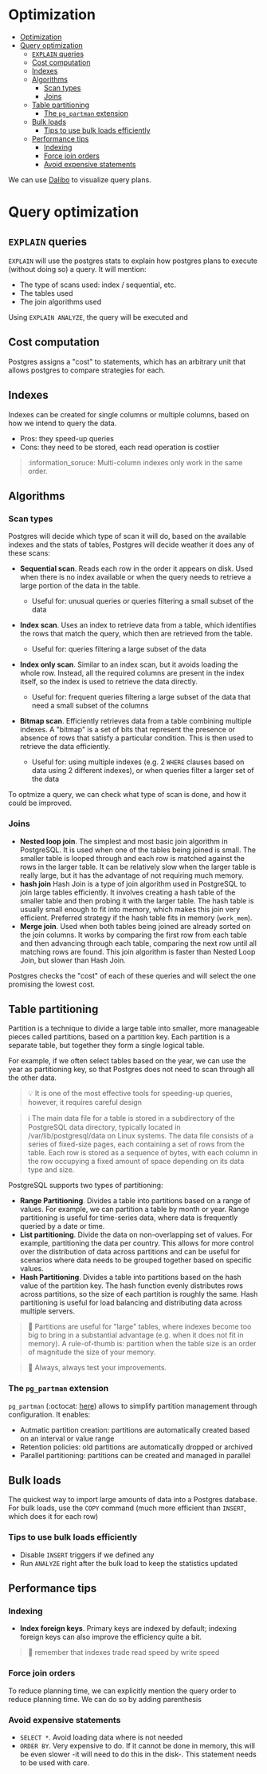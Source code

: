 # Optimization

- [Optimization](#optimization)
- [Query optimization](#query-optimization)
  - [`EXPLAIN` queries](#explain-queries)
  - [Cost computation](#cost-computation)
  - [Indexes](#indexes)
  - [Algorithms](#algorithms)
    - [Scan types](#scan-types)
    - [Joins](#joins)
  - [Table partitioning](#table-partitioning)
    - [The `pg_partman` extension](#the-pg_partman-extension)
  - [Bulk loads](#bulk-loads)
    - [Tips to use bulk loads efficiently](#tips-to-use-bulk-loads-efficiently)
  - [Performance tips](#performance-tips)
    - [Indexing](#indexing)
    - [Force join orders](#force-join-orders)
    - [Avoid expensive statements](#avoid-expensive-statements)

We can use [Dalibo](https://explain.dalibo.com/) to visualize query plans.

# Query optimization

## `EXPLAIN` queries

`EXPLAIN` will use the postgres stats to explain how postgres plans to execute (without doing so) a query. It will mention:

- The type of scans used: index / sequential, etc.
- The tables used
- The join algorithms used

Using `EXPLAIN ANALYZE`, the query will be executed and

## Cost computation

Postgres assigns a "cost" to statements, which has an arbitrary unit that allows postgres to compare strategies for each.

## Indexes

Indexes can be created for single columns or multiple columns, based on how we intend to query the data.

- Pros: they speed-up queries
- Cons: they need to be stored, each read operation is costlier

> :information_soruce: Multi-column indexes only work in the same order.

## Algorithms

### Scan types

Postgres will decide which type of scan it will do, based on the available indexes and the stats of tables, Postgres will decide weather it does any of these scans:

- **Sequential scan**. Reads each row in the order it appears on disk. Used when there is no index available or when the query needs to retrieve a large portion of the data in the table.

  - Useful for: unusual queries or queries filtering a small subset of the data

- **Index scan**. Uses an index to retrieve data from a table, which identifies the rows that match the query, which then are retrieved from the table.

  - Useful for: queries filtering a large subset of the data

- **Index only scan**. Similar to an index scan, but it avoids loading the whole row. Instead, all the required columns are present in the index itself, so the index is used to retrieve the data directly.

  - Useful for: frequent queries filtering a large subset of the data that need a small subset of the columns

- **Bitmap scan**. Efficiently retrieves data from a table combining multiple indexes. A "bitmap" is a set of bits that represent the presence or absence of rows that satisfy a particular condition. This is then used to retrieve the data efficiently.
  - Useful for: using multiple indexes (e.g. 2 `WHERE` clauses based on data using 2 different indexes), or when queries filter a larger set of the data

To optmize a query, we can check what type of scan is done, and how it could be improved.

### Joins

- **Nested loop join**. The simplest and most basic join algorithm in PostgreSQL. It is used when one of the tables being joined is small. The smaller table is looped through and each row is matched against the rows in the larger table. It can be relatively slow when the larger table is really large, but it has the advantage of not requiring much memory.
- **hash join** Hash Join is a type of join algorithm used in PostgreSQL to join large tables efficiently. It involves creating a hash table of the smaller table and then probing it with the larger table. The hash table is usually small enough to fit into memory, which makes this join very efficient. Preferred strategy if the hash table fits in memory (`work_mem`).
- **Merge join**. Used when both tables being joined are already sorted on the join columns. It works by comparing the first row from each table and then advancing through each table, comparing the next row until all matching rows are found. This join algorithm is faster than Nested Loop Join, but slower than Hash Join.

Postgres checks the "cost" of each of these queries and will select the one promising the lowest cost.

## Table partitioning

Partition is a technique to divide a large table into smaller, more manageable pieces called partitions, based on a partition key. Each partition is a separate table, but together they form a single logical table.

For example, if we often select tables based on the year, we can use the year as partitioning key, so that Postgres does not need to scan through all the other data.

> :bulb: It is one of the most effective tools for speeding-up queries, however, it requires careful design

> :information_source: The main data file for a table is stored in a subdirectory of the PostgreSQL data directory, typically located in /var/lib/postgresql/data on Linux systems. The data file consists of a series of fixed-size pages, each containing a set of rows from the table. Each row is stored as a sequence of bytes, with each column in the row occupying a fixed amount of space depending on its data type and size.

PostgreSQL supports two types of partitioning:

- **Range Partitioning**. Divides a table into partitions based on a range of values. For example, we can partition a table by month or year. Range partitioning is useful for time-series data, where data is frequently queried by a date or time.
- **List partitioning**. Divide the data on non-overlapping set of values. For example, partitioning the data per country. This allows for more control over the distribution of data across partitions and can be useful for scenarios where data needs to be grouped together based on specific values.
- **Hash Partitioning**. Divides a table into partitions based on the hash value of the partition key. The hash function evenly distributes rows across partitions, so the size of each partition is roughly the same. Hash partitioning is useful for load balancing and distributing data across multiple servers.

> :thought_balloon: Partitions are useful for "large" tables, where indexes become too big to bring in a substantial advantage (e.g. when it does not fit in memory). A rule-of-thumb is: partition when the table size is an order of magnitude the size of your memory.

> :thought_balloon: Always, always test your improvements.

### The `pg_partman` extension

`pg_partman` (:octocat: [here](https://github.com/pgpartman/pg_partman)) allows to simplify partition management through configuration. It enables:
- Autmatic partition creation: partitions are automatically created based on an interval or value range
- Retention policies: old partitions are automatically dropped or archived
- Parallel partitioning: partitions can be created and managed in parallel

## Bulk loads

The quickest way to import large amounts of data into a Postgres database. For bulk loads, use the `COPY` command (much more efficient than `INSERT`, which does it for each row)

### Tips to use bulk loads efficiently

- Disable `INSERT` triggers if we defined any
- Run `ANALYZE` right after the bulk load to keep the statistics updated

## Performance tips

### Indexing

- **Index foreign keys**. Primary keys are indexed by default; indexing foreign keys can also improve the efficiency quite a bit.

> :thought_balloon: remember that indexes trade read speed by write speed

### Force join orders

To reduce planning time, we can explicitly mention the query order to reduce planning time. We can do so by adding parenthesis

### Avoid expensive statements

- `SELECT *`. Avoid loading data where is not needed
- `ORDER BY`. Very expensive to do. If it cannot be done in memory, this will be even slower -it will need to do this in the disk-. This statement needs to be used with care.


